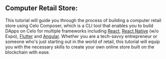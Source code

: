 ## Computer Retail Store:

This tutorial will guide you through the process of building a computer retail store using Celo Composer, which is a CLI tool that enables you to build DApps on Celo for multiple frameworks including [React](https://react-cn.github.io/react/downloads.html), [React Native](https://reactnative.dev/) (w/o Expo), [Flutter](https://docs.flutter.dev/get-started/install) and [Angular](https://angular.io/). Whether you are a tech-savvy entrepreneur or someone who's just starting out in the world of retail, this tutorial will equip you with the necessary skills to create your own online store built on the blockchain with ease.

